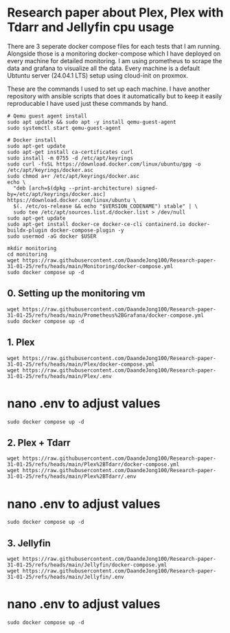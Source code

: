 # Research paper about Plex, Plex with Tdarr and Jellyfin cpu usage

There are 3 seperate docker compose files for each tests that I am running. Alongside those is a monitoring docker-compose which I have deployed on every machine for detailed monitoring. I am using prometheus to scrape the data and grafana to visualize all the data.
Every machine is a default Ubtuntu server (24.04.1 LTS) setup using cloud-init on proxmox.

These are the commands I used to set up each machine. I have another repository with ansible scripts that does it automatically but to keep it easily reproducable I have used just these commands by hand.
```
# Qemu guest agent install
sudo apt update && sudo apt -y install qemu-guest-agent
sudo systemctl start qemu-guest-agent

# Docker install
sudo apt-get update
sudo apt-get install ca-certificates curl
sudo install -m 0755 -d /etc/apt/keyrings
sudo curl -fsSL https://download.docker.com/linux/ubuntu/gpg -o /etc/apt/keyrings/docker.asc
sudo chmod a+r /etc/apt/keyrings/docker.asc
echo \
  "deb [arch=$(dpkg --print-architecture) signed-by=/etc/apt/keyrings/docker.asc] https://download.docker.com/linux/ubuntu \
  $(. /etc/os-release && echo "$VERSION_CODENAME") stable" | \
  sudo tee /etc/apt/sources.list.d/docker.list > /dev/null
sudo apt-get update
sudo apt-get install docker-ce docker-ce-cli containerd.io docker-buildx-plugin docker-compose-plugin -y
sudo usermod -aG docker $USER

mkdir monitoring
cd monitoring
wget https://raw.githubusercontent.com/DaandeJong100/Research-paper-31-01-25/refs/heads/main/Monitoring/docker-compose.yml
sudo docker compose up -d
```
## 0. Setting up the monitoring vm
```
wget https://raw.githubusercontent.com/DaandeJong100/Research-paper-31-01-25/refs/heads/main/Prometheus%2BGrafana/docker-compose.yml
sudo docker compose up -d
```

## 1. Plex
```
wget https://raw.githubusercontent.com/DaandeJong100/Research-paper-31-01-25/refs/heads/main/Plex/docker-compose.yml
wget https://raw.githubusercontent.com/DaandeJong100/Research-paper-31-01-25/refs/heads/main/Plex/.env
```
# nano .env to adjust values
```
sudo docker compose up -d
```
## 2. Plex + Tdarr
```
wget https://raw.githubusercontent.com/DaandeJong100/Research-paper-31-01-25/refs/heads/main/Plex%2BTdarr/docker-compose.yml
wget https://raw.githubusercontent.com/DaandeJong100/Research-paper-31-01-25/refs/heads/main/Plex%2BTdarr/.env
```
# nano .env to adjust values
```
sudo docker compose up -d
```
## 3. Jellyfin
```
wget https://raw.githubusercontent.com/DaandeJong100/Research-paper-31-01-25/refs/heads/main/Jellyfin/docker-compose.yml
wget https://raw.githubusercontent.com/DaandeJong100/Research-paper-31-01-25/refs/heads/main/Jellyfin/.env
```
# nano .env to adjust values
```
sudo docker compose up -d
```
